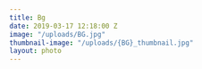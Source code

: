 ```yaml
---
title: Bg
date: 2019-03-17 12:18:00 Z
image: "/uploads/BG.jpg"
thumbnail-image: "/uploads/{BG}_thumbnail.jpg"
layout: photo
---
```


